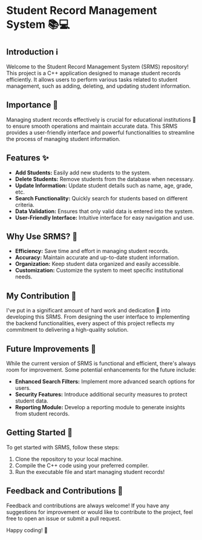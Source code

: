 # Student Record Management System 📚💻

## Introduction ℹ️

Welcome to the Student Record Management System (SRMS) repository! This project is a C++ application designed to manage student records efficiently. It allows users to perform various tasks related to student management, such as adding, deleting, and updating student information.

## Importance 🌟

Managing student records effectively is crucial for educational institutions 🏫 to ensure smooth operations and maintain accurate data. This SRMS provides a user-friendly interface and powerful functionalities to streamline the process of managing student information.

## Features ✨

- **Add Students:** Easily add new students to the system.
- **Delete Students:** Remove students from the database when necessary.
- **Update Information:** Update student details such as name, age, grade, etc.
- **Search Functionality:** Quickly search for students based on different criteria.
- **Data Validation:** Ensures that only valid data is entered into the system.
- **User-Friendly Interface:** Intuitive interface for easy navigation and use.

## Why Use SRMS? 🤔

- **Efficiency:** Save time and effort in managing student records.
- **Accuracy:** Maintain accurate and up-to-date student information.
- **Organization:** Keep student data organized and easily accessible.
- **Customization:** Customize the system to meet specific institutional needs.

## My Contribution 🙌

I've put in a significant amount of hard work and dedication 💪 into developing this SRMS. From designing the user interface to implementing the backend functionalities, every aspect of this project reflects my commitment to delivering a high-quality solution.

## Future Improvements 🚀

While the current version of SRMS is functional and efficient, there's always room for improvement. Some potential enhancements for the future include:

- **Enhanced Search Filters:** Implement more advanced search options for users.
- **Security Features:** Introduce additional security measures to protect student data.
- **Reporting Module:** Develop a reporting module to generate insights from student records.

## Getting Started 🚀

To get started with SRMS, follow these steps:
1. Clone the repository to your local machine.
2. Compile the C++ code using your preferred compiler.
3. Run the executable file and start managing student records!

## Feedback and Contributions 📝

Feedback and contributions are always welcome! If you have any suggestions for improvement or would like to contribute to the project, feel free to open an issue or submit a pull request.

Happy coding! 🎉
